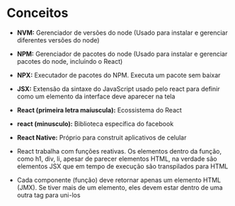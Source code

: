 # Conceitos

- **NVM:** Gerenciador de versões do node (Usado para instalar e gerenciar diferentes versões do node)
- **NPM:** Gerenciador de pacotes do node (Usado para instalar e gerenciar pacotes do node, incluíndo o React)
- **NPX:** Executador de pacotes do NPM. Executa um pacote sem baixar

- **JSX:** Extensão da sintaxe do JavaScript usado pelo react para definir como um elemento da interface deve aparecer na tela

- **React (primeira letra maíuscula):** Ecossistema do React
- **react (minusculo):** Biblioteca específica do facebook
- **React Native:** Próprio para construit aplicativos de celular

- React trabalha com funções reativas. Os elementos dentro da função, como h1, div, li, apesar de parecer elementos HTML, na verdade são elementos JSX que em tempo de execução são transpilados para HTML

- Cada componente (função) deve retornar apenas um elemento HTML (JMX). Se tiver mais de um elemento, eles devem estar dentro de uma outra tag para uni-los